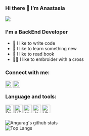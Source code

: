 ### Hi there 👋 I’m Anastasia

![](https://komarev.com/ghpvc/?username=AESvetlova89)

### I'm a BackEnd Developer
- 💪 I like to write code
- 🧠 I like to learn something new
- 📖 I like to read book
- 🧝‍♀️ I like to embroider with a cross

### Connect with me:

[<img align="left" alt="a_svetlova_a | VK" width="22px" src="https://cdn.jsdelivr.net/npm/simple-icons@v3/icons/vk.svg" />][vk]
[<img align="left" alt="a_svetlova_a | Instagram" width="22px" src="https://cdn.jsdelivr.net/npm/simple-icons@v3/icons/instagram.svg" />][instagram]

<br/>

### Language and tools:

<img align="left" alt="React" width="26px" src="https://camo.githubusercontent.com/27d0b117da00485c56d69aef0fa310a3f8a07abecc8aa15fa38c8b78526c60ac/68747470733a2f2f63646e2e6a7364656c6976722e6e65742f67682f64657669636f6e732f64657669636f6e2f69636f6e732f72656163742f72656163742d6f726967696e616c2e737667" />
<img align="left" alt="HTML" width="26px" src="https://camo.githubusercontent.com/d458b55282fc167f5a189b35e54f966acdd5100d9331d90bea6416f2805e7f95/68747470733a2f2f63646e2e6a7364656c6976722e6e65742f67682f64657669636f6e732f64657669636f6e2f69636f6e732f68746d6c352f68746d6c352d706c61696e2e737667" />
<img align="left" alt="css" width="26px" src="https://camo.githubusercontent.com/ad8fbf7f75f04b296b72beb893acf572b364e69ec35ea41a68a29507f5b1cd1b/68747470733a2f2f63646e2e6a7364656c6976722e6e65742f67682f64657669636f6e732f64657669636f6e2f69636f6e732f637373332f637373332d706c61696e2e737667" />
<img align="left" alt="JavaScript" width="26px" src="https://camo.githubusercontent.com/528e232c728b497080cbf31d2a7e797caa81e402ff81643f79b2c2c395a29f17/68747470733a2f2f63646e2e6a7364656c6976722e6e65742f67682f64657669636f6e732f64657669636f6e2f69636f6e732f6a6176617363726970742f6a6176617363726970742d706c61696e2e737667" />
<img align="left" alt="Ubuntu" width="26px" src="https://www.freepngimg.com/thumb/logo/69421-logo-distribution-ubuntu-unix-linux-hd-image-free-png.png" />
<br/>
<br/>

![Angurag's github stats](https://github-readme-stats.vercel.app/api?username=AESvetlova89)
<br/>
![Top Langs](https://github-readme-stats.vercel.app/api/top-langs/?username=AESvetlova89&layout=compact)

[vk]: https://vk.com/a_svetlova_a
[instagram]: https://instagram/a_svetlova_a
